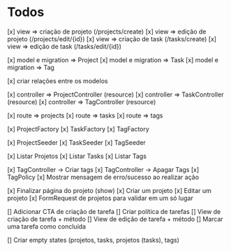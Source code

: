 # Todos

[x] view => criação de projeto (/projects/create)
[x] view => edição de projeto (/projects/edit/{id})
[x] view => criação de task (/tasks/create)
[x] view => edição de task (/tasks/edit/{id})

[x] model e migration => Project
[x] model e migration => Task
[x] model e migration => Tag

[x] criar relações entre os modelos

[x] controller => ProjectController (resource)
[x] controller => TaskController (resource)
[x] controller => TagController (resource)

[x] route => projects
[x] route => tasks
[x] route => tags

[x] ProjectFactory
[x] TaskFactory
[x] TagFactory

[x] ProjectSeeder
[x] TaskSeeder
[x] TagSeeder

[x] Listar Projetos
[x] Listar Tasks
[x] Listar Tags

[x] TagController -> Criar tags
[x] TagController -> Apagar Tags
[x] TagPolicy
[x] Mostrar mensagem de erro/sucesso ao realizar ação

<!-- [] Criar modal de confirmação de ação -->

[x] Finalizar página do projeto (show)
[x] Criar um projeto
[x] Editar um projeto
[x] FormRequest de projetos para validar em um só lugar

[] Adicionar CTA de criação de tarefa
[] Criar política de tarefas
[] View de criação de tarefa + método
[] View de edição de tarefa + método
[] Marcar uma tarefa como concluída

[] Criar empty states (projetos, tasks, projetos (tasks), tags)
